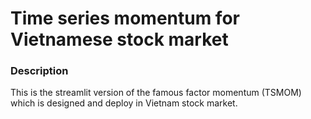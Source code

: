 # Time series momentum for Vietnamese stock market

### Description
This is the streamlit version of the famous factor momentum (TSMOM) 
which is designed and deploy in Vietnam stock market.